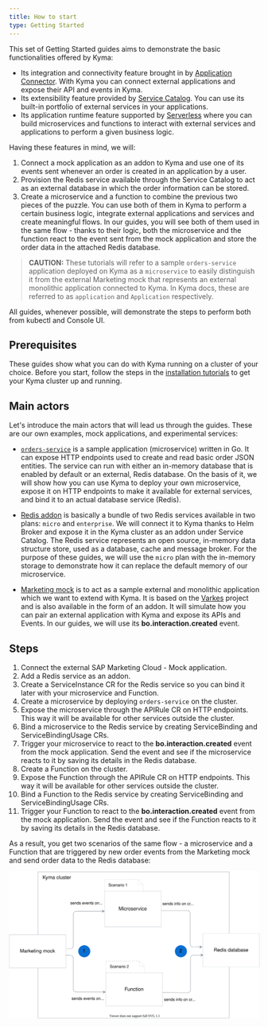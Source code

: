 ```yaml
---
title: How to start
type: Getting Started
---
```


This set of Getting Started guides aims to demonstrate the basic functionalities offered by Kyma:
- Its integration and connectivity feature brought in by [Application Connector](https://kyma-project.io/docs/components/application-connector/). With Kyma you can connect external applications and expose their API and events in Kyma.
- Its extensibility feature provided by [Service Catalog](https://kyma-project.io/docs/components/service-catalog/). You can use its built-in portfolio of external services in your applications.
- Its application runtime feature supported by [Serverless](https://kyma-project.io/docs/components/serverless/) where you can build microservices and functions to interact with external services and applications to perform a given business logic.

Having these features in mind, we will:
1. Connect a mock application as an addon to Kyma and use one of its events sent whenever an order is created in an application by a user.
2. Provision the Redis service available through the Service Catalog to act as an external database in which the order information can be stored.
3. Create a microservice and a function to combine the previous two pieces of the puzzle. You can use both of them in Kyma to perform a certain business logic, integrate external applications and services and create meaningful flows. In our guides, you will see both of them used in the same flow - thanks to their logic, both the microservice and the function react to the event sent from the mock application and store the order data in the attached Redis database.

> **CAUTION:** These tutorials will refer to a sample `orders-service` application deployed on Kyma as a `microservice` to easily distinguish it from the external Marketing mock that represents an external monolithic application connected to Kyma. In Kyma docs, these are referred to as `application` and `Application` respectively.

All guides, whenever possible, will demonstrate the steps to perform both from kubectl and Console UI.

## Prerequisites

These guides show what you can do with Kyma running on a cluster of your choice. Before you start, follow the steps in the [installation tutorials](https://kyma-project.io/docs/#installation-install-kyma-on-a-cluster]) to get your Kyma cluster up and running.

## Main actors

Let's introduce the main actors that will lead us through the guides. These are our own examples, mock applications, and experimental services:

- [`orders-service`](https://github.com/kazydek/examples/tree/master/orders-service) is a sample application (microservice) written in Go. It can expose HTTP endpoints used to create and read basic order JSON entities. The service can run with either an in-memory database that is enabled by default or an external, Redis database. On the basis of it, we will show how you can use Kyma to deploy your own microservice, expose it on HTTP endpoints to make it available for external services, and bind it to an actual database service (Redis).

- [Redis addon](https://github.com/kyma-project/addons/tree/master/addons/redis-0.0.3) is basically a bundle of two Redis services available in two plans: `micro` and `enterprise`. We will connect it to Kyma thanks to Helm Broker and expose it in the Kyma cluster as an addon under Service Catalog. The Redis service represents an open source, in-memory data structure store, used as a database, cache and message broker. For the purpose of these guides, we will use the `micro` plan with the in-memory storage to demonstrate how it can replace the default memory of our microservice.

- [Marketing mock](https://github.com/SAP-samples/xf-addons/tree/master/addons/marketing-mock-0.1.0) is to act as a sample external and monolithic application which we want to extend with Kyma. It is based on the [Varkes](https://github.com/kyma-incubator/varkes) project and is also available in the form of an addon. It will simulate how you can pair an external application with Kyma and expose its APIs and Events. In our guides, we will use its **bo.interaction.created** event.

## Steps

1. Connect the external SAP Marketing Cloud - Mock application.
2. Add a Redis service as an addon.
3. Create a ServiceInstance CR for the Redis service so you can bind it later with your microservice and Function.
4. Create a microservice by deploying `orders-service` on the cluster.
5. Expose the microservice through the APIRule CR on HTTP endpoints. This way it will be available for other services outside the cluster.
6. Bind a microservice to the Redis service by creating ServiceBinding and ServiceBindingUsage CRs.
7. Trigger your microservice to react to the **bo.interaction.created** event from the mock application. Send the event and see if the microservice reacts to it by saving its details in the Redis database.
8. Create a Function on the cluster.
9. Expose the Function through the APIRule CR on HTTP endpoints. This way it will be available for other services outside the cluster.
10. Bind a Function to the Redis service by creating ServiceBinding and ServiceBindingUsage CRs.
11. Trigger your Function to react to the **bo.interaction.created** event from the mock application. Send the event and see if the Function reacts to it by saving its details in the Redis database.

As a result, you get two scenarios of the same flow - a microservice and a Function that are triggered by new order events from the Marketing mock and send order data to the Redis database:

![Order flow](./assets/order-flow.svg)
